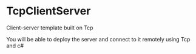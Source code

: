 # TcpClientServer
Client-server template built on Tcp

You will be able to deploy the server and connect to it remotely using Tcp and c#
